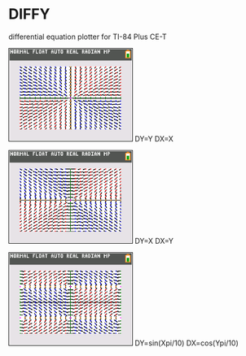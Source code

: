 # DIFFY
differential equation plotter for TI-84 Plus CE-T

![Image of DY=Y, DX=X](https://raw.githubusercontent.com/BoilingFusion/DIFFY/master/previews/Preview1.png)
DY=Y
DX=X

![Image of DY=X, DX=Y](https://raw.githubusercontent.com/BoilingFusion/DIFFY/master/previews/Preview2.png)
DY=X
DX=Y

![Image of DY=sin(Xpi/10), DX=cos(Ypi/10)](https://raw.githubusercontent.com/BoilingFusion/DIFFY/master/previews/Preview3.png)
DY=sin(Xpi/10)
DX=cos(Ypi/10)

